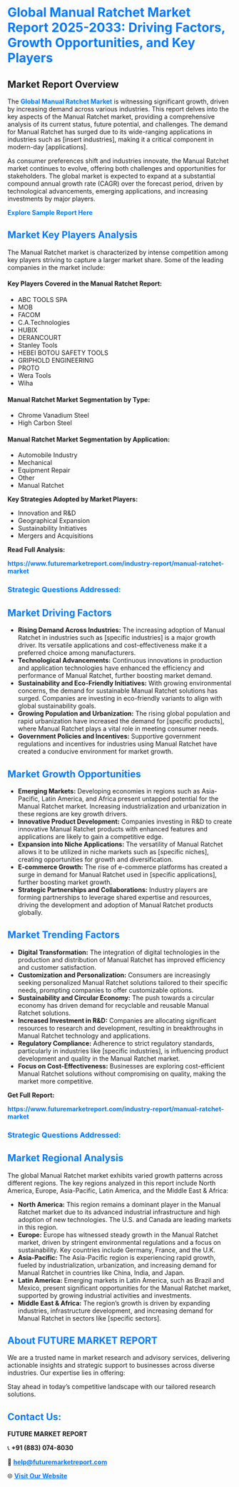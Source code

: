 <h1 style="color: #007BFF;">Global Manual Ratchet Market Report 2025-2033: Driving Factors, Growth Opportunities, and Key Players</h1>

<section id="overview">
<h2>Market Report Overview</h2>
<p>The <a href="https://www.futuremarketreport.com/industry-report/manual-ratchet-market" style="color: #007BFF; text-decoration: none;"><strong>Global Manual Ratchet Market</strong></a> is witnessing significant growth, driven by increasing demand across various industries. This report delves into the key aspects of the Manual Ratchet market, providing a comprehensive analysis of its current status, future potential, and challenges. The demand for Manual Ratchet has surged due to its wide-ranging applications in industries such as [insert industries], making it a critical component in modern-day [applications].</p>
<p>As consumer preferences shift and industries innovate, the Manual Ratchet market continues to evolve, offering both challenges and opportunities for stakeholders. The global market is expected to expand at a substantial compound annual growth rate (CAGR) over the forecast period, driven by technological advancements, emerging applications, and increasing investments by major players.</p>
</section>

<section id="overview">
<p><a href="https://www.futuremarketreport.com/request-sample/reportId=128715" style="color: #007BFF; text-decoration: none;"><strong>Explore Sample Report Here</strong></a></p>
</section>

<section id="key-players">
<h2 style="color: #007BFF;">Market Key Players Analysis</h2>
<p>The Manual Ratchet market is characterized by intense competition among key players striving to capture a larger market share. Some of the leading companies in the market include:</p>
<h4>Key Players Covered in the Manual Ratchet Report:</h4>
<ul><li>ABC TOOLS SPA</li><li>MOB</li><li>FACOM</li><li>C.A.Technologies</li><li>HUBIX</li><li>DERANCOURT</li><li>Stanley Tools</li><li>HEBEI BOTOU SAFETY TOOLS</li><li>GRIPHOLD ENGINEERING</li><li>PROTO</li><li>Wera Tools</li><li>Wiha</li></ul>
<h4>Manual Ratchet Market Segmentation by Type:</h4>
<ul><li>Chrome Vanadium Steel</li><li>High Carbon Steel</li></ul>

<h4>Manual Ratchet Market Segmentation by Application:</h4>
<ul><li>Automobile Industry</li><li>Mechanical</li><li>Equipment Repair</li><li>Other</li><li>Manual Ratchet</li></ul>
<p><strong>Key Strategies Adopted by Market Players:</strong></p>
<ul>
<li>Innovation and R&D</li>
<li>Geographical Expansion</li>
<li>Sustainability Initiatives</li>
<li>Mergers and Acquisitions</li>
</ul>
</section>

<section>
<p><strong>Read Full Analysis: </strong></p><a href="https://www.futuremarketreport.com/industry-report/manual-ratchet-market" style="color: #007BFF; text-decoration: none;"><strong>https://www.futuremarketreport.com/industry-report/manual-ratchet-market</strong></a>
<h3 style="color: #007BFF;">Strategic Questions Addressed:</h3>
</section>

<section id="driving-factors">
<h2 style="color: #007BFF;">Market Driving Factors</h2>
<ul>
<li><strong>Rising Demand Across Industries:</strong> The increasing adoption of Manual Ratchet in industries such as [specific industries] is a major growth driver. Its versatile applications and cost-effectiveness make it a preferred choice among manufacturers.</li>
<li><strong>Technological Advancements:</strong> Continuous innovations in production and application technologies have enhanced the efficiency and performance of Manual Ratchet, further boosting market demand.</li>
<li><strong>Sustainability and Eco-Friendly Initiatives:</strong> With growing environmental concerns, the demand for sustainable Manual Ratchet solutions has surged. Companies are investing in eco-friendly variants to align with global sustainability goals.</li>
<li><strong>Growing Population and Urbanization:</strong> The rising global population and rapid urbanization have increased the demand for [specific products], where Manual Ratchet plays a vital role in meeting consumer needs.</li>
<li><strong>Government Policies and Incentives:</strong> Supportive government regulations and incentives for industries using Manual Ratchet have created a conducive environment for market growth.</li>
</ul>
</section>

<section id="growth-opportunities">
<h2 style="color: #007BFF;">Market Growth Opportunities</h2>
<ul>
<li><strong>Emerging Markets:</strong> Developing economies in regions such as Asia-Pacific, Latin America, and Africa present untapped potential for the Manual Ratchet market. Increasing industrialization and urbanization in these regions are key growth drivers.</li>
<li><strong>Innovative Product Development:</strong> Companies investing in R&D to create innovative Manual Ratchet products with enhanced features and applications are likely to gain a competitive edge.</li>
<li><strong>Expansion into Niche Applications:</strong> The versatility of Manual Ratchet allows it to be utilized in niche markets such as [specific niches], creating opportunities for growth and diversification.</li>
<li><strong>E-commerce Growth:</strong> The rise of e-commerce platforms has created a surge in demand for Manual Ratchet used in [specific applications], further boosting market growth.</li>
<li><strong>Strategic Partnerships and Collaborations:</strong> Industry players are forming partnerships to leverage shared expertise and resources, driving the development and adoption of Manual Ratchet products globally.</li>
</ul>
</section>

<section id="trending-factors">
<h2 style="color: #007BFF;">Market Trending Factors</h2>
<ul>
<li><strong>Digital Transformation:</strong> The integration of digital technologies in the production and distribution of Manual Ratchet has improved efficiency and customer satisfaction.</li>
<li><strong>Customization and Personalization:</strong> Consumers are increasingly seeking personalized Manual Ratchet solutions tailored to their specific needs, prompting companies to offer customizable options.</li>
<li><strong>Sustainability and Circular Economy:</strong> The push towards a circular economy has driven demand for recyclable and reusable Manual Ratchet solutions.</li>
<li><strong>Increased Investment in R&D:</strong> Companies are allocating significant resources to research and development, resulting in breakthroughs in Manual Ratchet technology and applications.</li>
<li><strong>Regulatory Compliance:</strong> Adherence to strict regulatory standards, particularly in industries like [specific industries], is influencing product development and quality in the Manual Ratchet market.</li>
<li><strong>Focus on Cost-Effectiveness:</strong> Businesses are exploring cost-efficient Manual Ratchet solutions without compromising on quality, making the market more competitive.</li>
</ul>
</section>

<section>
<p><strong>Get Full Report: </strong></p><a href="https://www.futuremarketreport.com/industry-report/manual-ratchet-market" style="color: #007BFF; text-decoration: none;"><strong>https://www.futuremarketreport.com/industry-report/manual-ratchet-market</strong></a>
<h3 style="color: #007BFF;">Strategic Questions Addressed:</h3>
</section>


<section id="regional-analysis">
<h2 style="color: #007BFF;">Market Regional Analysis</h2>
<p>The global Manual Ratchet market exhibits varied growth patterns across different regions. The key regions analyzed in this report include North America, Europe, Asia-Pacific, Latin America, and the Middle East & Africa:</p>
<ul>
<li><strong>North America:</strong> This region remains a dominant player in the Manual Ratchet market due to its advanced industrial infrastructure and high adoption of new technologies. The U.S. and Canada are leading markets in this region.</li>
<li><strong>Europe:</strong> Europe has witnessed steady growth in the Manual Ratchet market, driven by stringent environmental regulations and a focus on sustainability. Key countries include Germany, France, and the U.K.</li>
<li><strong>Asia-Pacific:</strong> The Asia-Pacific region is experiencing rapid growth, fueled by industrialization, urbanization, and increasing demand for Manual Ratchet in countries like China, India, and Japan.</li>
<li><strong>Latin America:</strong> Emerging markets in Latin America, such as Brazil and Mexico, present significant opportunities for the Manual Ratchet market, supported by growing industrial activities and investments.</li>
<li><strong>Middle East & Africa:</strong> The region’s growth is driven by expanding industries, infrastructure development, and increasing demand for Manual Ratchet in sectors like [specific sectors].</li>
</ul>
</section>

<footer>
<h2 style="color: #007BFF;">About FUTURE MARKET REPORT</h2>
<p>We are a trusted name in market research and advisory services, delivering actionable insights and strategic support to businesses across diverse industries. Our expertise lies in offering:</p>

<p>Stay ahead in today’s competitive landscape with our tailored research solutions.</p>

<h2 style="color: #007BFF;">Contact Us:</h2>
<p><strong>FUTURE MARKET REPORT</strong></p>
<p>📞 <strong>+91 (883) 074-8030</strong></p>
<p>📧 <strong><a href="mailto:help@futuremarketreport.com" style="color: #007BFF;">help@futuremarketreport.com</a></strong></p>
<p>🌐 <strong><a href="https://www.futuremarketreport.com/" style="color: #007BFF;">Visit Our Website</a></strong></p>
</footer>